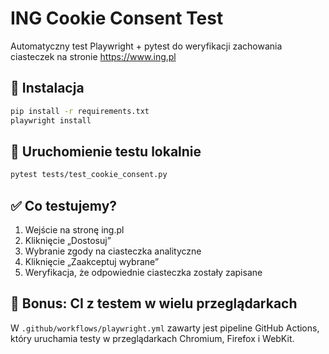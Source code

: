 # ING Cookie Consent Test

Automatyczny test Playwright + pytest do weryfikacji zachowania ciasteczek na stronie https://www.ing.pl

## 🔧 Instalacja

```bash
pip install -r requirements.txt
playwright install
```

## 🚀 Uruchomienie testu lokalnie

```bash
pytest tests/test_cookie_consent.py
```

## ✅ Co testujemy?

1. Wejście na stronę ing.pl
2. Kliknięcie „Dostosuj”
3. Wybranie zgody na ciasteczka analityczne
4. Kliknięcie „Zaakceptuj wybrane”
5. Weryfikacja, że odpowiednie ciasteczka zostały zapisane

## 🎁 Bonus: CI z testem w wielu przeglądarkach

W `.github/workflows/playwright.yml` zawarty jest pipeline GitHub Actions, który uruchamia testy w przeglądarkach Chromium, Firefox i WebKit.
